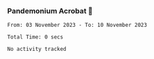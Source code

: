 ### Pandemonium Acrobat 🤸

<!--START_SECTION:waka-->

```all_time
From: 03 November 2023 - To: 10 November 2023

Total Time: 0 secs

No activity tracked
```

<!--END_SECTION:waka-->
